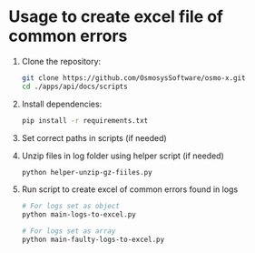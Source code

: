 # Usage to create excel file of common errors

1. Clone the repository:

   ```bash
   git clone https://github.com/OsmosysSoftware/osmo-x.git
   cd ./apps/api/docs/scripts
   ```


2. Install dependencies:

   ```bash
   pip install -r requirements.txt
   ```

3. Set correct paths in scripts (if needed)
4. Unzip files in log folder using helper script (if needed)

   ```bash
   python helper-unzip-gz-fiiles.py
   ```

5. Run script to create excel of common errors found in logs

   ```bash
   # For logs set as object
   python main-logs-to-excel.py

   # For logs set as array
   python main-faulty-logs-to-excel.py
   ```